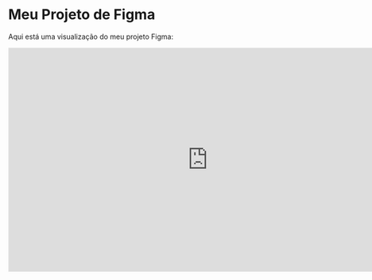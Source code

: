 # Meu Projeto de Figma

Aqui está uma visualização do meu projeto Figma:

<iframe style="border: 1px solid rgba(0, 0, 0, 0.1);" width="800" height="450" src="https://www.figma.com/embed?embed_host=share&url=https%3A%2F%2Fwww.figma.com%2Fdesign%2FNd0gUBNUrxYQ1jmhQk2mQB%2FFigma-basics%3Fnode-id%3D0-1%26t%3DHy8PPxP4lW8AphbN-1" allowfullscreen></iframe>
